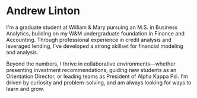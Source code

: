 # Andrew Linton

I'm a graduate student at William & Mary pursuing an M.S. in Business Analytics, building on my W&M undergraduate foundation in Finance and Accounting. Through professional experience in credit analysis and leveraged lending, I've developed a strong skillset for financial modeling and analysis. 

Beyond the numbers, I thrive in collaborative environments—whether presenting investment recommendations, guiding new students as an Orientation Director, or leading teams as President of Alpha Kappa Psi. I'm driven by curiosity and problem-solving, and am always looking for ways to learn and grow.
